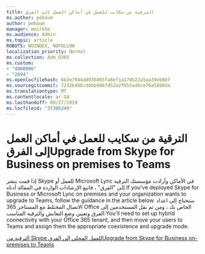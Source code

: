 ```yaml
---
title: الترقية من سكايب للعمل في أماكن العمل إلى الفرق
ms.author: pebaum
author: pebaum
manager: mnirkhe
ms.audience: Admin
ms.topic: article
ROBOTS: NOINDEX, NOFOLLOW
localization_priority: Normal
ms.collection: Adm_O365
ms.custom:
- "4000006"
- "2694"
ms.openlocfilehash: 6b3e7944a8035865fa8ef1a170b22a5aa39eb8b7
ms.sourcegitcommit: 7232b48bcd8bb9867d52a2f055a46ce76a58b8da
ms.translationtype: MT
ms.contentlocale: ar-SA
ms.lasthandoff: 09/27/2019
ms.locfileid: "37305249"
---
```

# <a name="upgrade-from-skype-for-business-on-premises-to-teams"></a><span data-ttu-id="fe964-102">الترقية من سكايب للعمل في أماكن العمل إلى الفرق</span><span class="sxs-lookup"><span data-stu-id="fe964-102">Upgrade from Skype for Business on premises to Teams</span></span>

<span data-ttu-id="fe964-103">إذا قمت بنشر Skype للعمل أو Microsoft Lync في الأماكن وأرادت مؤسستك الترقية إلى "الفرق" ، فاتبع الإرشادات الواردة في المقالة أدناه.</span><span class="sxs-lookup"><span data-stu-id="fe964-103">If you've deployed Skype for Business or Microsoft Lync on premises and your organization wants to upgrade to Teams, follow the guidance in the article below.</span></span> <span data-ttu-id="fe964-104">ستحتاج إلى اعداد الاتصال المختلط مع المستاجر 365 Office الخاص بك ، ومن ثم نقل المستخدمين إلى الفرق وتعيين وضع التعايش والترقية المناسب.</span><span class="sxs-lookup"><span data-stu-id="fe964-104">You'll need to set up hybrid connectivity with your Office 365 tenant, and then move your users to Teams and assign them the appropriate coexistence and upgrade mode.</span></span> 

[<span data-ttu-id="fe964-105">الترقية من Skype للعمل المحلي إلى الفرق</span><span class="sxs-lookup"><span data-stu-id="fe964-105">Upgrade from Skype for Business on-premises to Teams</span></span>](https://docs.microsoft.com/MicrosoftTeams/upgrade-to-teams-execute-skypeforbusinesshybridonprem)

